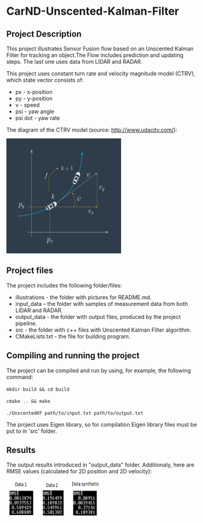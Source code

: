 # CarND-Unscented-Kalman-Filter
## Project Description
This project illustrates Sensor Fusion flow based on an Unscented Kalman Filter for tracking an object.The Flow includes prediction and updating steps. The last one uses data from LIDAR and RADAR.

This project uses constant turn rate and velocity magnitude model (CTRV), which state vector consists of:
- px - x-position
- py - y-position
- v - speed
- psi - yaw angle
- psi dot - yaw rate

The diagram of the CTRV model (source: http://www.udacity.com/):

<img src="https://github.com/SergeiDm/CarND-Unscented-Kalman-Filter/blob/master/illustrations/CTRV_model.png" width="300" height="300"/>

## Project files
The project includes the following folder/files:
- illustrations - the folder with pictures for README.md.
- input_data – the folder with samples of measurement data from both LIDAR and RADAR.
- output_data - the folder with output files, produced by the project pipeline.
- src - the folder with c++ files with Unscented Kalman Filter algorithm.
- CMakeLists.txt - the file for building program.

## Compiling and running the project
The project can be compiled and run by using, for example, the following command:

`mkdir build && cd build`

`cmake .. && make`

`./UnscentedKF path/to/input.txt path/to/output.txt`

The project uses Eigen library, so for compilation Eigen library files must be put to in 'src' folder.

## Results
The output results introduced in "output_data" folder. Additionaly, here are RMSE values (calculated for 2D position and 2D velocity):

<img src="https://github.com/SergeiDm/CarND-Unscented-Kalman-Filter/blob/master/illustrations/RMSE.png" width="250" height="100"/>
